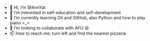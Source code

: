 - 👋 Hi, I’m @AnnYat
- 👀 I’m interested in self-education and self-development
- 🌱 I’m currently learning Git and GitHub, also Python and how to play piano >_<
- 💞️ I’m looking to collaborate with AFU 😝
- 📫 How to reach me: turn left and find the nearest pizzeria

<!---
AnnYat/AnnYat is a ✨ special ✨ repository because its `README.md` (this file) appears on your GitHub profile.
You can click the Preview link to take a look at your changes.
--->

